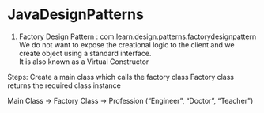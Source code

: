 # JavaDesignPatterns

1. Factory Design Pattern : com.learn.design.patterns.factorydesignpattern<br/>
We do not want to expose the creational logic to the client and we create object using a standard interface.<br>
It is also known as a Virtual Constructor<br>

Steps:
Create a main class which calls the factory class
Factory class returns the required class instance


Main Class -> Factory Class -> Profession (“Engineer”, “Doctor”, “Teacher”)
